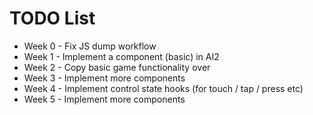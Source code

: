 TODO List
==========================

- Week 0 - Fix JS dump workflow
- Week 1 - Implement a component (basic) in AI2
- Week 2 - Copy basic game functionality over
- Week 3 - Implement more components
- Week 4 - Implement control state hooks (for touch / tap / press etc)
- Week 5 - Implement more components
